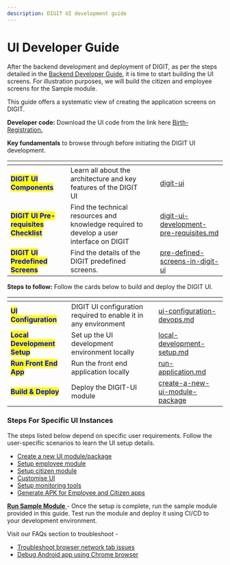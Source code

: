 ```yaml
---
description: DIGIT UI development guide
---
```


# UI Developer Guide

After the backend development and deployment of DIGIT, as per the steps detailed in the [Backend Developer Guide](../backend-developer-guide/), it is time to start building the UI screens. For illustration purposes, we will build the citizen and employee screens for the Sample module.&#x20;

This guide offers a systematic view of creating the application screens on DIGIT.

**Developer code:** Download the UI code from the link here [Birth-Registration. ](https://github.com/egovernments/DIGIT-OSS/tree/master)

**Key fundamentals** to browse through before initiating the DIGIT UI development.

<table data-card-size="large" data-view="cards"><thead><tr><th></th><th></th><th></th><th data-hidden data-card-target data-type="content-ref"></th></tr></thead><tbody><tr><td><mark style="color:blue;"><strong>DIGIT UI Components</strong></mark></td><td>Learn all about the architecture and key features of the DIGIT UI</td><td></td><td><a href="digit-ui/">digit-ui</a></td></tr><tr><td><mark style="color:blue;"><strong>DIGIT UI Pre-requisites Checklist</strong></mark></td><td>Find the technical resources and knowledge required to develop a user interface on DIGIT</td><td></td><td><a href="digit-ui-development-pre-requisites.md">digit-ui-development-pre-requisites.md</a></td></tr><tr><td><mark style="color:blue;"><strong>DIGIT UI Predefined Screens</strong></mark></td><td>Find the details of the DIGIT predefined screens.</td><td></td><td><a href="../../../guides/developer-guide/ui-developer-guide/pre-defined-screens-in-digit-ui/">pre-defined-screens-in-digit-ui</a></td></tr></tbody></table>

**Steps to follow:** Follow the cards below to build and deploy the DIGIT UI.

<table data-card-size="large" data-view="cards"><thead><tr><th></th><th></th><th></th><th data-hidden data-card-target data-type="content-ref"></th></tr></thead><tbody><tr><td><mark style="color:blue;"><strong>UI Configuration</strong></mark></td><td>DIGIT UI configuration required to enable it in any environment</td><td></td><td><a href="ui-configuration-devops.md">ui-configuration-devops.md</a></td></tr><tr><td><mark style="color:blue;"><strong>Local Development Setup</strong></mark></td><td>Set up the UI development environment locally</td><td></td><td><a href="local-development-setup.md">local-development-setup.md</a></td></tr><tr><td><mark style="color:blue;"><strong>Run Front End App</strong></mark> </td><td>Run the front end application locally</td><td></td><td><a href="run-application.md">run-application.md</a></td></tr><tr><td><mark style="color:blue;"><strong>Build &#x26; Deploy</strong></mark></td><td>Deploy the DIGIT-UI module</td><td></td><td><a href="create-a-new-ui-module-package/">create-a-new-ui-module-package</a></td></tr></tbody></table>

### Steps For Specific UI Instances&#x20;

The steps listed below depend on specific user requirements. Follow the user-specific scenarios to learn the UI setup details.

* [Create a new UI module/package](create-a-new-ui-module-package/)
* [Setup employee module](employee-module-setup/)
* [Setup citizen module](citizen-module-setup/)
* [Customise UI](customisation/)
* [Setup monitoring tools ](setup-monitoring-tools.md)
* [Generate APK for Employee and Citizen apps](android-web-view-and-how-to-generate-apk.md)

[**Run Sample Module** ](https://github.com/egovernments/DIGIT-OSS/tree/master/municipal-services/birth-death-services)- Once the setup is complete, run the sample module provided in this guide. Test run the module and deploy it using CI/CD to your development environment.

Visit our FAQs section to troubleshoot -

* [Troubleshoot browser network tab issues](faqs/troubleshoot-using-browser-network-tab.md)
* [Debug Android app using Chrome browser](faqs/debug-android-app-using-chrome-browser.md)
